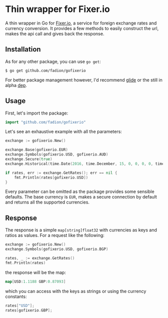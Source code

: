 # Thin wrapper for Fixer.io

A thin wrapper in Go for [Fixer.io](http://www.fixer.io), a service for foreign exchange rates and currency conversion. It provides a few methods to easily construct the url, makes the api call and gives back the response.

## Installation

As for any other package, you can use `go get`:

```
$ go get github.com/fadion/gofixerio
```

For better package management however, I'd recommend [glide](https://github.com/Masterminds/glide) or the still in alpha [dep](https://github.com/golang/dep).

## Usage

First, let's import the package:

```go
import "github.com/fadion/gofixerio"
```

Let's see an exhaustive example with all the parameters:

```go
exchange := gofixerio.New()

exchange.Base(gofixerio.EUR)
exchange.Symbols(gofixerio.USD, gofixerio.AUD)
exchange.Secure(true)
exchange.Historical(time.Date(2016, time.December, 15, 0, 0, 0, 0, time.UTC))

if rates, err := exchange.GetRates(); err == nil {
    fmt.Println(rates[gofixerio.USD])
}
```

Every parameter can be omitted as the package provides some sensible defaults. The base currency is `EUR`, makes a secure connection by default and returns all the supported currencies.

## Response

The response is a simple `map[string]float32` with currencies as keys and ratios as values. For a request like the following:

```go
exchange := gofixerio.New()
exchange.Symbols(gofixerio.USD, gofixerio.BGP)

rates, _ := exchange.GetRates()
fmt.Println(rates)
```

the response will be the map:

```go
map[USD:1.1188 GBP:0.87093]
```

which you can access with the keys as strings or using the currency constants:

```go
rates["USD"];
rates[gofixerio.GBP];
```
